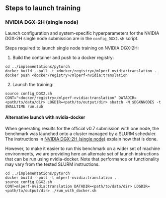 ## Steps to launch training

### NVIDIA DGX-2H (single node)

Launch configuration and system-specific hyperparameters for the NVIDIA DGX-2H
single node submission are in the `config_DGX2.sh` script.

Steps required to launch single node training on NVIDIA DGX-2H:

1. Build the container and push to a docker registry:

```
cd ../implementations/pytorch
docker build --pull -t <docker/registry>/mlperf-nvidia:translation .
docker push <docker/registry>/mlperf-nvidia:translation
```

2. Launch the training:

```
source config_DGX2.sh
CONT="<docker/registry>/mlperf-nvidia:translation" DATADIR=<path/to/data/dir> LOGDIR=<path/to/output/dir> sbatch -N $DGXNNODES -t $WALLTIME run.sub
```

#### Alternative launch with nvidia-docker

When generating results for the official v0.7 submission with one node, the
benchmark was launched onto a cluster managed by a SLURM scheduler. The
instructions in [NVIDIA DGX-2H (single node)](#nvidia-dgx-2h-single-node) explain
how that is done.

However, to make it easier to run this benchmark on a wider set of machine
environments, we are providing here an alternate set of launch instructions
that can be run using nvidia-docker. Note that performance or functionality may
vary from the tested SLURM instructions.

```
cd ../implementations/pytorch
docker build --pull -t mlperf-nvidia:translation .
source config_DGX2.sh
CONT=mlperf-nvidia:translation DATADIR=<path/to/data/dir> LOGDIR=<path/to/output/dir> ./run_with_docker.sh
```

